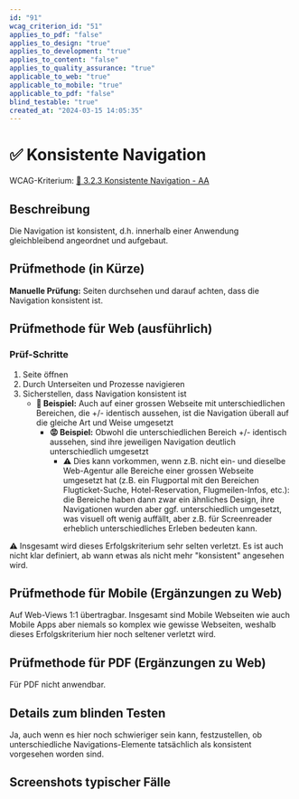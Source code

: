 ```yaml
---
id: "91"
wcag_criterion_id: "51"
applies_to_pdf: "false"
applies_to_design: "true"
applies_to_development: "true"
applies_to_content: "false"
applies_to_quality_assurance: "true"
applicable_to_web: "true"
applicable_to_mobile: "true"
applicable_to_pdf: "false"
blind_testable: "true"
created_at: "2024-03-15 14:05:35"
---
```


# ✅ Konsistente Navigation

WCAG-Kriterium: [📜 3.2.3 Konsistente Navigation - AA](..)

## Beschreibung

Die Navigation ist konsistent, d.h. innerhalb einer Anwendung gleichbleibend angeordnet und aufgebaut.

## Prüfmethode (in Kürze)

**Manuelle Prüfung:** Seiten durchsehen und darauf achten, dass die Navigation konsistent ist.

## Prüfmethode für Web (ausführlich)

### Prüf-Schritte

1. Seite öffnen
1. Durch Unterseiten und Prozesse navigieren
1. Sicherstellen, dass Navigation konsistent ist
    - **🙂 Beispiel:** Auch auf einer grossen Webseite mit unterschiedlichen Bereichen, die +/- identisch aussehen, ist die Navigation überall auf die gleiche Art und Weise umgesetzt
        - **😡 Beispiel:** Obwohl die unterschiedlichen Bereich +/- identisch aussehen, sind ihre jeweiligen Navigation deutlich unterschiedlich umgesetzt
            - ⚠️ Dies kann vorkommen, wenn z.B. nicht ein- und dieselbe Web-Agentur alle Bereiche einer grossen Webseite umgesetzt hat (z.B. ein Flugportal mit den Bereichen Flugticket-Suche, Hotel-Reservation, Flugmeilen-Infos, etc.): die Bereiche haben dann zwar ein ähnliches Design, ihre Navigationen wurden aber ggf. unterschiedlich umgesetzt, was visuell oft wenig auffällt, aber z.B. für Screenreader erheblich unterschiedliches Erleben bedeuten kann.

⚠️ Insgesamt wird dieses Erfolgskriterium sehr selten verletzt. Es ist auch nicht klar definiert, ab wann etwas als nicht mehr "konsistent" angesehen wird.

## Prüfmethode für Mobile (Ergänzungen zu Web)

Auf Web-Views 1:1 übertragbar. Insgesamt sind Mobile Webseiten wie auch Mobile Apps aber niemals so komplex wie gewisse Webseiten, weshalb dieses Erfolgskriterium hier noch seltener verletzt wird.

## Prüfmethode für PDF (Ergänzungen zu Web)

Für PDF nicht anwendbar.

## Details zum blinden Testen

Ja, auch wenn es hier noch schwieriger sein kann, festzustellen, ob unterschiedliche Navigations-Elemente tatsächlich als konsistent vorgesehen worden sind.

## Screenshots typischer Fälle

